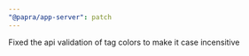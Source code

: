 ```yaml
---
"@papra/app-server": patch
---
```


Fixed the api validation of tag colors to make it case incensitive
